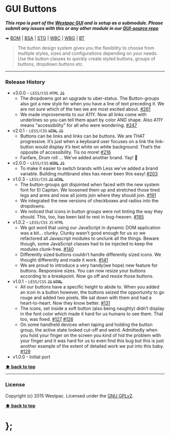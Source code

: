 GUI Buttons
===========

***This repo is part of the [Westpac GUI](http://gel.westpacgroup.com.au/GUI/) and is setup as a submodule. Please submit any issues with this or any other
module in our [GUI-source repo](https://github.com/WestpacCXTeam/GUI-source/issues)***

➠
[BOM](http://westpaccxteam.github.io/GUI-buttons/tests/BOM/) |
[BSA](http://westpaccxteam.github.io/GUI-buttons/tests/BSA/) |
[STG](http://westpaccxteam.github.io/GUI-buttons/tests/STG/) |
[WBC](http://westpaccxteam.github.io/GUI-buttons/tests/WBC/) |
[WBG](http://westpaccxteam.github.io/GUI-buttons/tests/WBG/) |
[BT](http://westpaccxteam.github.io/GUI-buttons/tests/BT/)

> The button design system gives you the flexibility to choose from multiple styles, sizes and configurations depending on your needs. Use the button classes
> to quickly create styled buttons, groups of buttons, dropdown buttons etc.

----------------------------------------------------------------------------------------------------------------------------------------------------------------


### Release History

* v3.0.0 - `LESS/CSS` `HTML` ~~`JS`~~
	* The dropdowns got an upgrade to uber-status. The Button-groups also got a new style for when you have a line of text preceding it. We are not sure which
		of the two we are most excited about.
		[#261](https://github.com/WestpacCXTeam/GUI-source/issues/261)
	* We made improvements to our A11Y. Now all links come with underlines so you can tell them apart by color AND shape. Also A11Y means "accessibility" for all
		who were wondering.
		[#247](https://github.com/WestpacCXTeam/GUI-source/issues/247)
* v2.0.1 - `LESS/CSS` ~~`HTML`~~ ~~`JS`~~
	* Buttons can be links and links can be buttons. We are THAT progressive. It’s just when a keyboard user focuses on a link the link-button would display it’s
		text white on white background. That’s the opposite of accessibility. Tis no more!
		[#216](https://github.com/WestpacCXTeam/GUI-source/issues/216)
	* Fanfare, Drum roll … We’ve added another brand. Yay! :clap:
* v2.0.0 - `LESS/CSS` ~~`HTML`~~ ~~`JS`~~
	* To make it easier to switch brands with Less we’ve added a brand variable. Building multibrand sites has never been this easy!
		[#203](https://github.com/WestpacCXTeam/GUI-source/issues/203)
* v1.0.3 - `LESS/CSS` ~~`JS`~~ ~~`HTML`~~
	* The button-groups got disjointed when faced with the new system font for El Capitan. We loosened them up and stretched those tired legs and arms and now
		all joints join where they should join.
		[#191](https://github.com/WestpacCXTeam/GUI-source/issues/191)
	* We integrated the new versions of checkboxes and radios into the dropdowns.
	* We noticed that icons in button groups were not tinting the way they should. This, too, has been laid to rest in bug-heaven.
		[#185](https://github.com/WestpacCXTeam/GUI-source/issues/185)
* v1.0.2 - `LESS/CSS` `JS` `HTML`
	* We got word that using our JavaScript in dynamic DOM application was a bit... clunky. Clunky wasn’t good enough for us so we refactored all Javascript
		modules to unclunk all the things. Beware though, some JavaScript classes had to be injected to keep the modules clunk-free.
		[#140](https://github.com/WestpacCXTeam/GUI-source/issues/140)
	* Differently sized buttons couldn’t handle differently sized icons. We thought differently and made it work.
		[#141](https://github.com/WestpacCXTeam/GUI-source/issues/141)
	* We are proud to introduce a very handy(we hope) new feature for buttons. Responsive sizes. You can now resize your buttons according to a breakpoint. Now
		go off and resize those buttons.
* v1.0.1 - `LESS/CSS` ~~`JS`~~ ~~`HTML`~~
	* All our buttons have a specific height to abide to. When you added an icon in a button however, the buttons seized the opportunity to go rouge and
		added two pixels. We sat down with them and had a heart-to-heart. Now they know better. [#131](https://github.com/WestpacCXTeam/GUI-source/issues/131)
	* The icons, set inside a soft button (also being naughty) didn’t display in the font color which made it hard for us humans to see them. That too, was
		fixed. [#127](https://github.com/WestpacCXTeam/GUI-source/issues/127) [#126](https://github.com/WestpacCXTeam/GUI-source/issues/126)
	* On some handheld devices when taping and holding the button group, the active state looked cut-off and weird. Admittedly when you hold your finger on
		the screen you kind of hid the problem with your finger and it was hard for us to even find this bug but this is just another example of the extent of
		detailed work we put into this baby. [#129](https://github.com/WestpacCXTeam/GUI-source/issues/129)
* v1.0.0 - Initial port

**[⬆ back to top](#content)**


----------------------------------------------------------------------------------------------------------------------------------------------------------------


### License

Copyright (c) 2015 Westpac. Licensed under the [GNU GPLv2](https://raw.githubusercontent.com/WestpacCXTeam/GUI-buttons/master/LICENSE).

**[⬆ back to top](#content)**

# };